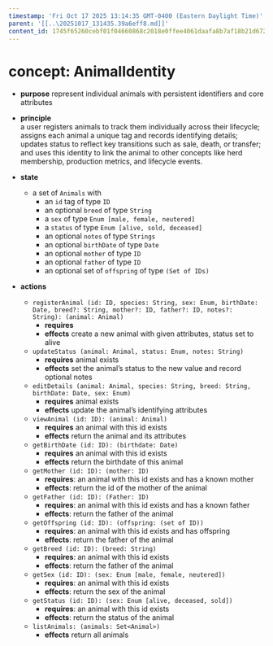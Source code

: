 ```yaml
---
timestamp: 'Fri Oct 17 2025 13:14:35 GMT-0400 (Eastern Daylight Time)'
parent: '[[..\20251017_131435.39a6eff8.md]]'
content_id: 1745f65260cebf01f04660868c2018e0ffee4061daafa8b7af18b21d6724e3ba
---
```


# concept: AnimalIdentity

* **purpose** represent individual animals with persistent identifiers and core attributes

* **principle**\
  a user registers animals to track them individually across their lifecycle;\
  assigns each animal a unique tag and records identifying details;\
  updates status to reflect key transitions such as sale, death, or transfer;\
  and uses this identity to link the animal to other concepts like herd membership, production metrics, and lifecycle events.

* **state**
  * a set of `Animals` with
    * an `id` tag of type `ID`
    * an optional `breed` of type `String`
    * a `sex` of type `Enum [male, female, neutered]`
    * a `status` of type `Enum [alive, sold, deceased]`
    * an optional `notes` of type `Strings`
    * an optional `birthDate` of type `Date`
    * an optional `mother` of type `ID`
    * an optional `father` of type `ID`
    * an optional set of `offspring` of type `(Set of IDs)`

* **actions**
  * `registerAnimal (id: ID, species: String, sex: Enum, birthDate: Date, breed?: String, mother?: ID, father?: ID, notes?: String): (animal: Animal)`
    * **requires**
    * **effects** create a new animal with given attributes, status set to alive
  * `updateStatus (animal: Animal, status: Enum, notes: String)`
    * **requires** animal exists
    * **effects** set the animal’s status to the new value and record optional notes
  * `editDetails (animal: Animal, species: String, breed: String, birthDate: Date, sex: Enum)`
    * **requires** animal exists
    * **effects** update the animal’s identifying attributes
  * `viewAnimal (id: ID): (animal: Animal)`
    * **requires** an animal with this id exists
    * **effects** return the animal and its attributes
  * `getBirthDate (id: ID): (birthdate: Date)`
    * **requires** an animal with this id exists
    * **effects** return the birthdate of this animal
  * `getMother (id: ID): (mother: ID)`
    * **requires**: an animal with this id exists and has a known mother
    * **effects**: return the id of the mother of the animal
  * `getFather (id: ID): (Father: ID)`
    * **requires**: an animal with this id exists and has a known father
    * **effects**: return the father of the animal
  * `getOffspring (id: ID): (offspring: (set of ID))`
    * **requires**: an animal with this id exists and has offspring
    * **effects**: return the father of the animal
  * `getBreed (id: ID): (breed: String)`
    * **requires**: an animal with this id exists
    * **effects**: return the father of the animal
  * `getSex (id: ID): (sex: Enum [male, female, neutered])`
    * **requires**: an animal with this id exists
    * **effects**: return the sex of the animal
  * `getStatus (id: ID): (sex: Enum [alive, deceased, sold])`
    * **requires**: an animal with this id exists
    * **effects**: return the status of the animal
  * `listAnimals: (animals: Set<Animal>)`
    * **effects** return all animals
